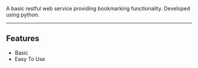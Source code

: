A basic restful web service providing bookmarking functionality. Developed using python.


---
## Features
- Basic
- Easy To Use